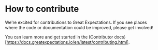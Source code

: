 # How to contribute
We're excited for contributions to Great Expectations. If you see places where the code or documentation could be improved, please get involved!

You can learn more and get started in the (Contributor docs)[https://docs.greatexpectations.io/en/latest/contributing.html].
